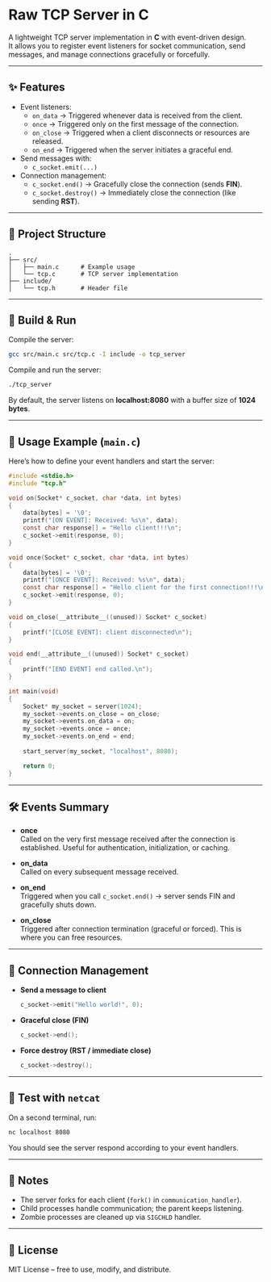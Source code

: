 # Raw TCP Server in C

A lightweight TCP server implementation in **C** with event-driven design.  
It allows you to register event listeners for socket communication, send messages, and manage connections gracefully or forcefully.

---

## ✨ Features
- Event listeners:
  - `on_data` → Triggered whenever data is received from the client.
  - `once` → Triggered only on the first message of the connection.
  - `on_close` → Triggered when a client disconnects or resources are released.
  - `on_end` → Triggered when the server initiates a graceful end.
- Send messages with:
  - `c_socket.emit(...)`
- Connection management:
  - `c_socket.end()` → Gracefully close the connection (sends **FIN**).
  - `c_socket.destroy()` → Immediately close the connection (like sending **RST**).

---

## 📂 Project Structure
```
.
├── src/
│   ├── main.c      # Example usage
│   └── tcp.c       # TCP server implementation
├── include/
│   └── tcp.h       # Header file
```

---

## 🚀 Build & Run
Compile the server:
```bash
gcc src/main.c src/tcp.c -I include -o tcp_server
```

Compile and run the server:
```bash
./tcp_server
```

By default, the server listens on **localhost:8080** with a buffer size of **1024 bytes**.

---

## 📖 Usage Example (`main.c`)

Here’s how to define your event handlers and start the server:

```c
#include <stdio.h>
#include "tcp.h"

void on(Socket* c_socket, char *data, int bytes)
{
    data[bytes] = '\0';
    printf("[ON EVENT]: Received: %s\n", data);
    const char response[] = "Hello client!!!\n";
    c_socket->emit(response, 0);
}

void once(Socket* c_socket, char *data, int bytes)
{
    data[bytes] = '\0';
    printf("[ONCE EVENT]: Received: %s\n", data);
    const char response[] = "Hello client for the first connection!!!\n";
    c_socket->emit(response, 0);
}

void on_close(__attribute__((unused)) Socket* c_socket)
{
    printf("[CLOSE EVENT]: client disconnected\n");
}

void end(__attribute__((unused)) Socket* c_socket)
{
    printf("[END EVENT] end called.\n");
}

int main(void)
{
    Socket* my_socket = server(1024);
    my_socket->events.on_close = on_close;
    my_socket->events.on_data = on;
    my_socket->events.once = once;
    my_socket->events.on_end = end;
    
    start_server(my_socket, "localhost", 8080);

    return 0;
}
```

---

## 🛠 Events Summary
- **once**  
  Called on the very first message received after the connection is established. Useful for authentication, initialization, or caching.

- **on_data**  
  Called on every subsequent message received.

- **on_end**  
  Triggered when you call `c_socket.end()` → server sends FIN and gracefully shuts down.

- **on_close**  
  Triggered after connection termination (graceful or forced). This is where you can free resources.

---

## 📡 Connection Management
- **Send a message to client**
  ```c
  c_socket->emit("Hello world!", 0);
  ```

- **Graceful close (FIN)**
  ```c
  c_socket->end();
  ```

- **Force destroy (RST / immediate close)**
  ```c
  c_socket->destroy();
  ```

---

## 🧪 Test with `netcat`
On a second terminal, run:
```bash
nc localhost 8080
```
You should see the server respond according to your event handlers.

---

## 📌 Notes
- The server forks for each client (`fork()` in `communication_handler`).
- Child processes handle communication; the parent keeps listening.
- Zombie processes are cleaned up via `SIGCHLD` handler.

---

## 📜 License
MIT License – free to use, modify, and distribute.
